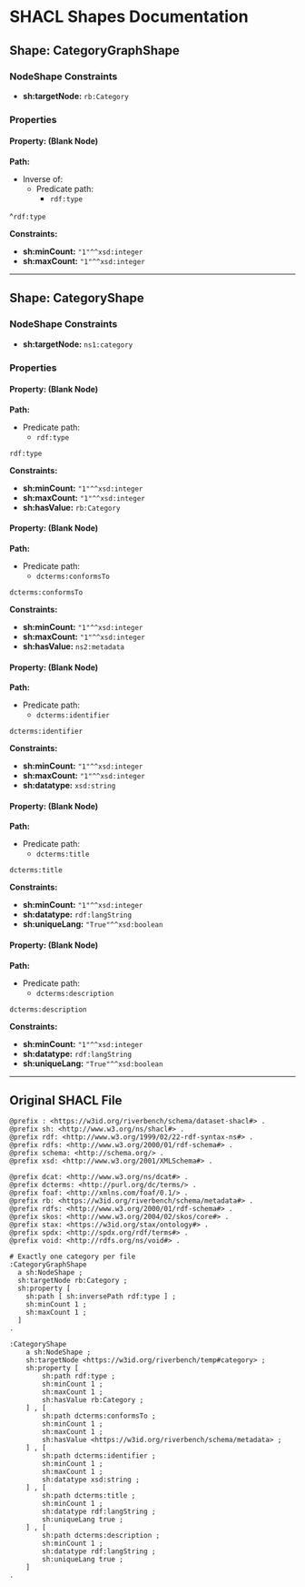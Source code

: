 # SHACL Shapes Documentation

## Shape: CategoryGraphShape

### NodeShape Constraints

- **sh:targetNode:** `rb:Category`

### Properties

#### Property: (Blank Node)

**Path:**

- Inverse of:
  - Predicate path:
    - `rdf:type`

^`rdf:type`

**Constraints:**
- **sh:minCount:** `"1"^^xsd:integer`
- **sh:maxCount:** `"1"^^xsd:integer`

---

## Shape: CategoryShape

### NodeShape Constraints

- **sh:targetNode:** `ns1:category`

### Properties

#### Property: (Blank Node)

**Path:**

- Predicate path:
  - `rdf:type`

`rdf:type`

**Constraints:**
- **sh:minCount:** `"1"^^xsd:integer`
- **sh:maxCount:** `"1"^^xsd:integer`
- **sh:hasValue:** `rb:Category`

#### Property: (Blank Node)

**Path:**

- Predicate path:
  - `dcterms:conformsTo`

`dcterms:conformsTo`

**Constraints:**
- **sh:minCount:** `"1"^^xsd:integer`
- **sh:maxCount:** `"1"^^xsd:integer`
- **sh:hasValue:** `ns2:metadata`

#### Property: (Blank Node)

**Path:**

- Predicate path:
  - `dcterms:identifier`

`dcterms:identifier`

**Constraints:**
- **sh:minCount:** `"1"^^xsd:integer`
- **sh:maxCount:** `"1"^^xsd:integer`
- **sh:datatype:** `xsd:string`

#### Property: (Blank Node)

**Path:**

- Predicate path:
  - `dcterms:title`

`dcterms:title`

**Constraints:**
- **sh:minCount:** `"1"^^xsd:integer`
- **sh:datatype:** `rdf:langString`
- **sh:uniqueLang:** `"True"^^xsd:boolean`

#### Property: (Blank Node)

**Path:**

- Predicate path:
  - `dcterms:description`

`dcterms:description`

**Constraints:**
- **sh:minCount:** `"1"^^xsd:integer`
- **sh:datatype:** `rdf:langString`
- **sh:uniqueLang:** `"True"^^xsd:boolean`

---


## Original SHACL File

```turtle
@prefix : <https://w3id.org/riverbench/schema/dataset-shacl#> .
@prefix sh: <http://www.w3.org/ns/shacl#> .
@prefix rdf: <http://www.w3.org/1999/02/22-rdf-syntax-ns#> .
@prefix rdfs: <http://www.w3.org/2000/01/rdf-schema#> .
@prefix schema: <http://schema.org/> .
@prefix xsd: <http://www.w3.org/2001/XMLSchema#> .

@prefix dcat: <http://www.w3.org/ns/dcat#> .
@prefix dcterms: <http://purl.org/dc/terms/> .
@prefix foaf: <http://xmlns.com/foaf/0.1/> .
@prefix rb: <https://w3id.org/riverbench/schema/metadata#> .
@prefix rdfs: <http://www.w3.org/2000/01/rdf-schema#> .
@prefix skos: <http://www.w3.org/2004/02/skos/core#> .
@prefix stax: <https://w3id.org/stax/ontology#> .
@prefix spdx: <http://spdx.org/rdf/terms#> .
@prefix void: <http://rdfs.org/ns/void#> .

# Exactly one category per file
:CategoryGraphShape
  a sh:NodeShape ;
  sh:targetNode rb:Category ;
  sh:property [
    sh:path [ sh:inversePath rdf:type ] ;
    sh:minCount 1 ;
    sh:maxCount 1 ;
  ]
.

:CategoryShape
    a sh:NodeShape ;
    sh:targetNode <https://w3id.org/riverbench/temp#category> ;
    sh:property [
        sh:path rdf:type ;
        sh:minCount 1 ;
        sh:maxCount 1 ;
        sh:hasValue rb:Category ;
    ] , [
        sh:path dcterms:conformsTo ;
        sh:minCount 1 ;
        sh:maxCount 1 ;
        sh:hasValue <https://w3id.org/riverbench/schema/metadata> ;
    ] , [
        sh:path dcterms:identifier ;
        sh:minCount 1 ;
        sh:maxCount 1 ;
        sh:datatype xsd:string ;
    ] , [
        sh:path dcterms:title ;
        sh:minCount 1 ;
        sh:datatype rdf:langString ;
        sh:uniqueLang true ;
    ] , [
        sh:path dcterms:description ;
        sh:minCount 1 ;
        sh:datatype rdf:langString ;
        sh:uniqueLang true ;
    ]
.

```
